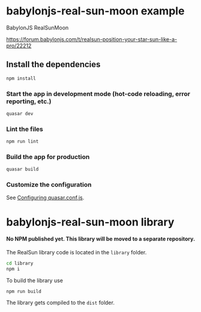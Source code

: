 # babylonjs-real-sun-moon example

BabylonJS RealSunMoon

https://forum.babylonjs.com/t/realsun-position-your-star-sun-like-a-pro/22212

## Install the dependencies

```bash
npm install
```

### Start the app in development mode (hot-code reloading, error reporting, etc.)

```bash
quasar dev
```

### Lint the files

```bash
npm run lint
```

### Build the app for production

```bash
quasar build
```

### Customize the configuration

See [Configuring quasar.conf.js](https://v2.quasar.dev/quasar-cli/quasar-conf-js).

# babylonjs-real-sun-moon library
#### No NPM published yet. This library will be moved to a separate repository.

The RealSun library code is located in the `library` folder. 
```bash
cd library
npm i
```

To build the library use
```bash
npm run build
```

The library gets compiled to the `dist` folder.
